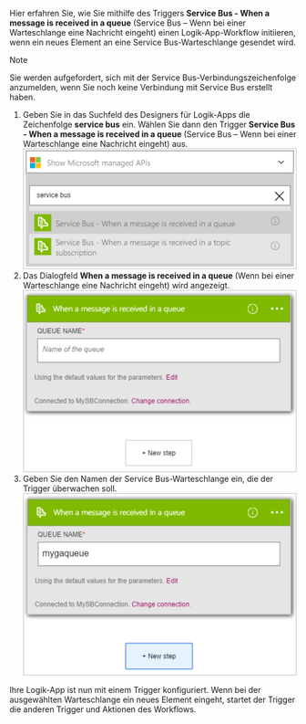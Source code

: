 Hier erfahren Sie, wie Sie mithilfe des Triggers **Service Bus - When a message is received in a queue** (Service Bus – Wenn bei einer Warteschlange eine Nachricht eingeht) einen Logik-App-Workflow initiieren, wenn ein neues Element an eine Service Bus-Warteschlange gesendet wird.

> [!NOTE]
> Sie werden aufgefordert, sich mit der Service Bus-Verbindungszeichenfolge anzumelden, wenn Sie noch keine Verbindung mit Service Bus erstellt haben.
> 
> 

1. Geben Sie in das Suchfeld des Designers für Logik-Apps die Zeichenfolge **service bus** ein. Wählen Sie dann den Trigger **Service Bus - When a message is received in a queue** (Service Bus – Wenn bei einer Warteschlange eine Nachricht eingeht) aus.  
   ![Service Bus-Trigger – Abbildung 1](./media/connectors-create-api-servicebus/trigger-1.png)   
2. Das Dialogfeld **When a message is received in a queue** (Wenn bei einer Warteschlange eine Nachricht eingeht) wird angezeigt.  
   ![Service Bus-Trigger – Abbildung 2](./media/connectors-create-api-servicebus/trigger-2.png)   
3. Geben Sie den Namen der Service Bus-Warteschlange ein, die der Trigger überwachen soll.   
   ![Service Bus-Trigger – Abbildung 3](./media/connectors-create-api-servicebus/trigger-3.png)   

Ihre Logik-App ist nun mit einem Trigger konfiguriert. Wenn bei der ausgewählten Warteschlange ein neues Element eingeht, startet der Trigger die anderen Trigger und Aktionen des Workflows.    

<!---HONumber=AcomDC_0810_2016-->